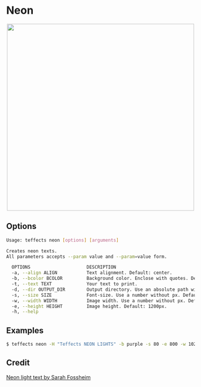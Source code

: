 # Neon

<p align="center">
<img width="500" src="https://raw.githubusercontent.com/shinokada/teffects/main/images/neon.png" />
</p>

## Options

```sh
Usage: teffects neon [options] [arguments]

Creates neon texts.
All parameters accepts --param value and --param=value form.

  OPTIONS                     DESCRIPTION
  -a, --align ALIGN           Text alignment. Default: center.
  -b, --bcolor BCOLOR         Background color. Enclose with quotes. Default: #192824
  -t, --text TEXT             Your text to print.
  -d, --dir OUTPUT_DIR        Output directory. Use an absolute path without a trailing slash. Default: /Users/shinichiokada/Bash_Projects/Teffects/teffects/outputs
  -s, --size SIZE             Font-size. Use a number without px. Default: 120px
  -w, --width WIDTH           Image width. Use a number without px. Default: 1600px.
  -e, --height HEIGHT         Image height. Default: 1200px.
  -h, --help 
```

## Examples

```sh
$ teffects neon -H "Teffects NEON LIGHTS" -b purple -s 80 -e 800 -w 1020
```

## Credit

[Neon light text by Sarah Fossheim](https://codepen.io/fossheim/pen/PoqKoLY)
